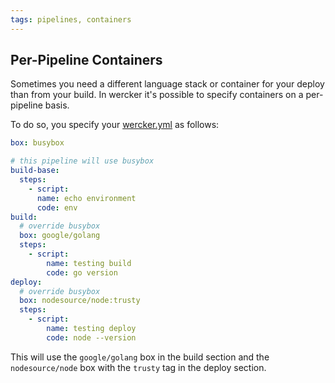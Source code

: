 ```yaml
---
tags: pipelines, containers
---
```


## Per-Pipeline Containers

Sometimes you need a different language stack or container for your deploy than
from your build.  In wercker it's possible to specify containers on a
per-pipeline basis.

To do so, you specify your [wercker.yml](/docs/wercker-yml/creating-a-yml.html)
as follows:

```yaml
box: busybox

# this pipeline will use busybox
build-base:
  steps:
    - script:
      name: echo environment
      code: env
build:
  # override busybox
  box: google/golang
  steps:
    - script:
        name: testing build
        code: go version
deploy:
  # override busybox
  box: nodesource/node:trusty
  steps:
    - script:
        name: testing deploy
        code: node --version
```

This will use the `google/golang` box in the build section and the
`nodesource/node` box with the `trusty` tag in the deploy section.
